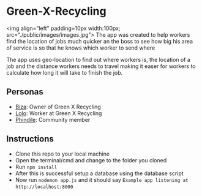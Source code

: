 # Green-X-Recycling

<img align="left" padding=10px width:100px; src="./public/images/images.jpg">
The app was created to help workers find the location of jobs much quicker an the boss to see how big his area of service is so that he knows which worker to send where

The app uses geo-location to find out where workers is, the location of a job and the distance workers needs to travel making it easer for workers to calculate how long it will take to finish the job.

## Personas
* [Biza](/Persona_Biza.md): Owner of Green X Recycling
* [Lolo](/Persona_Lolo.md): Worker at Green X Recycling
* [Phindile](/Persona_Phindile.md): Community member

## Instructions
* Clone this repo to your local machine
* Open the terminal/cmd and change to the folder you cloned
* Run ```npm install```
* After this is successful setup a database using the database script
* Now run ```nodemon app.js``` and it should say ```Example app listening at http://localhost:8000```
